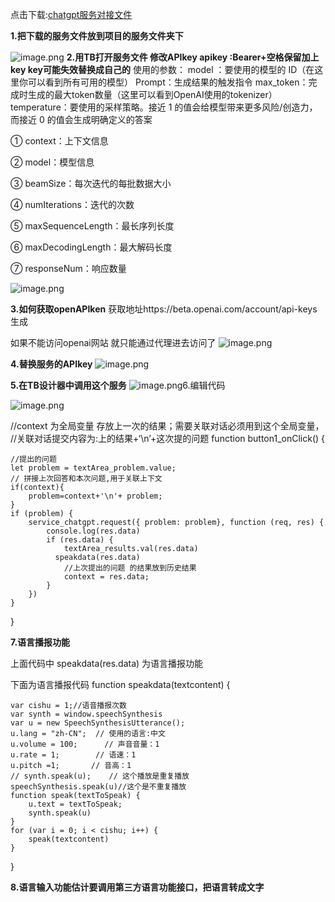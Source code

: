 点击下载:[chatgpt服务对接文件](http://taskbuilder.taskmsg.com/TaskMsgDownload?fileCode=413833c2846b52fd9b294d1c72294bdc)

 **1.把下载的服务文件放到项目的服务文件夹下**

![image.png](https://cdn.nlark.com/yuque/0/2023/png/26820059/1677502636557-19dc0c91-dd96-4631-8264-28a0cef72201.png#averageHue=%23fdfcfb&clientId=u6e6a6ce0-0cf7-4&from=paste&id=uc24e886a&name=image.png&originHeight=493&originWidth=938&originalType=url&ratio=1&rotation=0&showTitle=false&size=40436&status=done&style=none&taskId=u20945e0f-5395-4c9b-9e32-3f365a3f626&title=)
**2.用TB打开服务文件 修改APIkey apikey :Bearer+空格保留加上key key可能失效替换成自己的**
使用的参数：
model ：要使用的模型的 ID（在这里你可以看到所有可用的模型）
Prompt：生成结果的触发指令
max_token：完成时生成的最大token数量（这里可以看到OpenAI使用的tokenizer）
temperature：要使用的采样策略。接近 1 的值会给模型带来更多风险/创造力，而接近 0 的值会生成明确定义的答案

① context：上下文信息

② model：模型信息

③ beamSize：每次迭代的每批数据大小

④ numIterations：迭代的次数

⑤ maxSequenceLength：最长序列长度

⑥ maxDecodingLength：最大解码长度

⑦ responseNum：响应数量

![image.png](https://cdn.nlark.com/yuque/0/2023/png/26820059/1677502636592-1f798c05-ce44-4c84-b008-103d2a1085eb.png#averageHue=%23534436&clientId=u6e6a6ce0-0cf7-4&from=paste&id=ue45c0ead&name=image.png&originHeight=714&originWidth=1196&originalType=url&ratio=1&rotation=0&showTitle=false&size=98562&status=done&style=none&taskId=uf134a5c6-56cb-48c5-8800-a6de1e4bafd&title=)

**3.如何获取openAPIken**
获取地址https://beta.openai.com/account/api-keys 生成

如果不能访问openai网站 就只能通过代理进去访问了 
![image.png](https://cdn.nlark.com/yuque/0/2023/png/26820059/1677502636606-bedc4765-3bde-4c1e-a76e-47510a9a7395.png#averageHue=%23fdfcfc&clientId=u6e6a6ce0-0cf7-4&from=paste&id=uaf27bd9c&name=image.png&originHeight=772&originWidth=1267&originalType=url&ratio=1&rotation=0&showTitle=false&size=114043&status=done&style=none&taskId=u6141f4dc-b948-447b-aaed-e8a84527406&title=)

**4.替换服务的APIkey**
![image.png](https://cdn.nlark.com/yuque/0/2023/png/26820059/1677502636589-280ea824-3162-4998-8b59-0feef39b9743.png#averageHue=%2380694a&clientId=u6e6a6ce0-0cf7-4&from=paste&id=ud1540fa9&name=image.png&originHeight=394&originWidth=692&originalType=url&ratio=1&rotation=0&showTitle=false&size=43136&status=done&style=none&taskId=uc761d30c-cf3b-4318-9fd2-3b636eb2001&title=)

**5.在TB设计器中调用这个服务**
![image.png](https://cdn.nlark.com/yuque/0/2023/png/26820059/1677502636593-5436a852-25e7-46de-81e8-4cd86d3e0341.png#averageHue=%23383737&clientId=u6e6a6ce0-0cf7-4&from=paste&id=u894c8454&name=image.png&originHeight=864&originWidth=1501&originalType=url&ratio=1&rotation=0&showTitle=false&size=72106&status=done&style=none&taskId=uf26dec7c-4782-48b6-b74e-83a70399bbf&title=)6.编辑代码

![image.png](https://cdn.nlark.com/yuque/0/2023/png/26820059/1677502637559-5f759607-6d9d-4f71-9881-d5e95f77202d.png#averageHue=%23262525&clientId=u6e6a6ce0-0cf7-4&from=paste&id=ud5ba8ed3&name=image.png&originHeight=667&originWidth=1015&originalType=url&ratio=1&rotation=0&showTitle=false&size=55391&status=done&style=none&taskId=u3848f214-6400-49af-9d3a-4b5d56e94bf&title=)

//context 为全局变量 存放上一次的结果；需要关联对话必须用到这个全局变量，
//关联对话提交内容为:上的结果+‘\n’+这次提的问题
function button1_onClick() {

    //提出的问题
    let problem = textArea_problem.value;
    // 拼接上次回答和本次问题,用于关联上下文
    if(context){
        problem=context+'\n'+ problem;
    }
    if (problem) {
        service_chatgpt.request({ problem: problem}, function (req, res) {
            console.log(res.data)
            if (res.data) {
                textArea_results.val(res.data)
              speakdata(res.data)
                //上次提出的问题 的结果放到历史结果
                context = res.data;
            }
        })
    }
   
   
   
}

**7.语言播报功能**

上面代码中
speakdata(res.data)
为语言播报功能

下面为语言播报代码
function speakdata(textcontent) {

    var cishu = 1;//语音播报次数
    var synth = window.speechSynthesis
    var u = new SpeechSynthesisUtterance();
    u.lang = "zh-CN";  // 使用的语言:中文
    u.volume = 100;      // 声音音量：1
    u.rate = 1;        // 语速：1
    u.pitch =1;       // 音高：1
    // synth.speak(u);    // 这个播放是重复播放
    speechSynthesis.speak(u)//这个是不重复播放
    function speak(textToSpeak) {
        u.text = textToSpeak;
        synth.speak(u)
    }
    for (var i = 0; i < cishu; i++) {
        speak(textcontent)
    }
}

**8.语言输入功能估计要调用第三方语言功能接口，把语言转成文字**
